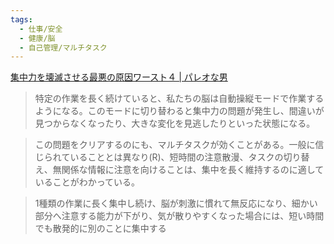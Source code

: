```yaml
---
tags:
  - 仕事/安全
  - 健康/脳
  - 自己管理/マルチタスク
---
```

[集中力を壊滅させる最悪の原因ワースト４ | パレオな男](https://yuchrszk.blogspot.com/2024/02/blog-post_06.html)

>特定の作業を長く続けていると、私たちの脳は自動操縦モードで作業するようになる。このモードに切り替わると集中力の問題が発生し、間違いが見つからなくなったり、大きな変化を見逃したりといった状態になる。

>この問題をクリアするのにも、マルチタスクが効くことがある。一般に信じられていることとは異なり(R)、短時間の注意散漫、タスクの切り替え、無関係な情報に注意を向けることは、集中を長く維持するのに適していることがわかっている。

>1種類の作業に長く集中し続け、脳が刺激に慣れて無反応になり、細かい部分へ注意する能力が下がり、気が散りやすくなった場合には、短い時間でも散発的に別のことに集中する